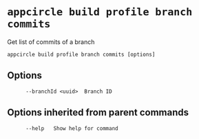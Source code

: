 # `appcircle build profile branch commits`

Get list of commits of a branch

```plaintext
appcircle build profile branch commits [options]
```

## Options

```plaintext
      --branchId <uuid>  Branch ID
```

## Options inherited from parent commands

```plaintext
      --help   Show help for command
```
